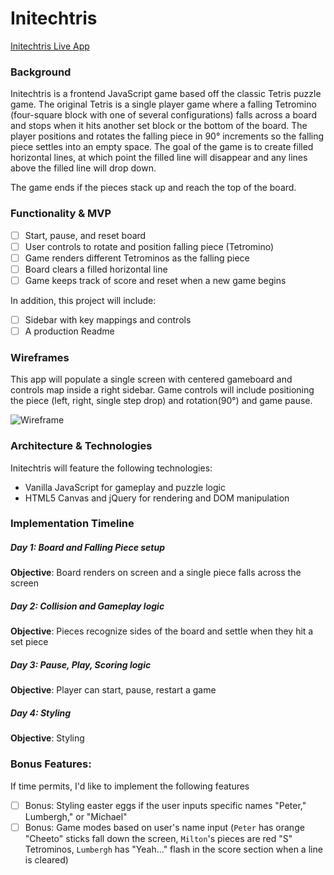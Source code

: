 # Initechtris
[Initechtris Live App](https://calb3ars.github.io/tetris-Initechtris/)<br />

### Background
Initechtris is a frontend JavaScript game based off the classic Tetris puzzle game. The original Tetris is a single player game where a falling Tetromino (four-square block with one of several configurations) falls across a board and stops when it hits another set block or the bottom of the board. The player positions and rotates the falling piece in 90&deg; increments so the falling piece settles into an empty space. The goal of the game is to create filled horizontal lines, at which point the filled line will disappear and any lines above the filled line will drop down.

The game ends if the pieces stack up and reach the top of the board.

### Functionality & MVP
- [ ] Start, pause, and reset board
- [ ] User controls to rotate and position falling piece (Tetromino)
- [ ] Game renders different Tetrominos as the falling piece
- [ ] Board clears a filled horizontal line
- [ ] Game keeps track of score and reset when a new game begins

In addition, this project will include:
- [ ] Sidebar with key mappings and controls
- [ ] A production Readme

### Wireframes
This app will populate a single screen with centered gameboard and controls map inside a right sidebar. Game controls will include positioning the piece (left, right, single step drop) and rotation(90&deg;) and game pause.

![Wireframe](http://res.cloudinary.com/calb3ars/image/upload/v1490579978/Initechtris_gwhug8.jpg)

### Architecture & Technologies
Initechtris will feature the following technologies:
* Vanilla JavaScript for gameplay and puzzle logic
* HTML5 Canvas and jQuery for rendering and DOM manipulation

### Implementation Timeline
##### Day 1: Board and Falling Piece setup
**Objective**: Board renders on screen and a single piece falls across the screen
##### Day 2: Collision and Gameplay logic
**Objective**: Pieces recognize sides of the board and settle when they hit a set piece
##### Day 3: Pause, Play, Scoring logic
**Objective**: Player can start, pause, restart a game
##### Day 4: Styling
**Objective**: Styling

### Bonus Features:
If time permits, I'd like to implement the following features
- [ ] Bonus: Styling easter eggs if the user inputs specific names "Peter," Lumbergh," or "Michael"
- [ ] Bonus: Game modes based on user's name input (`Peter` has orange "Cheeto" sticks fall down the screen, `Milton`'s pieces are red "S" Tetrominos, `Lumbergh` has "Yeah..." flash in the score section when a line is cleared)

